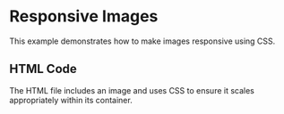 # Responsive Images

This example demonstrates how to make images responsive using CSS.

## HTML Code
The HTML file includes an image and uses CSS to ensure it scales appropriately within its container.